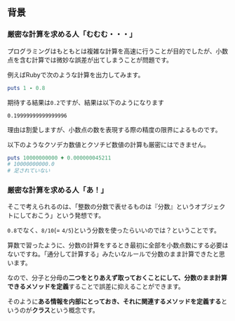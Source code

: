 ## 背景

### 厳密な計算を求める人「むむむ・・・」

プログラミングはもともとは複雑な計算を高速に行うことが目的でしたが、小数点を含む計算では微妙な誤差が出てしまうことが問題です。

例えばRubyで次のような計算を出力してみます。

```ruby
puts 1 - 0.8
```

期待する結果は`0.2`ですが、結果は以下のようになります

```
0.19999999999999996
```

理由は割愛しますが、小数点の数を表現する際の精度の限界によるものです。

以下のようなクソデカ数値とクソチビ数値の計算も厳密にはできません。

```ruby
puts 10000000000 + 0.000000045211
# 10000000000.0
# 足されていない
```

### 厳密な計算を求める人「あ！」

そこで考えられるのは、「整数の分数で表せるものは『分数』というオブジェクトにしておこう」という発想です。

`0.8`でなく、`8/10`(= `4/5`)という分数を使ったらいいのでは？ということです。

算数で習ったように、分数の計算をするとき最初に全部を小数点数にする必要はないですね。「通分して計算する」みたいなルールで分数のまま計算できたと思います。

なので、分子と分母の**二つをとりあえず取っておくことにして、分数のまま計算できるメソッドを定義**することで誤差に抑えることができます。

そのように**ある情報を内部にとっておき、それに関連するメソッドを定義する**というのが**クラス**という概念です。